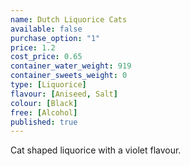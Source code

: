 ```yaml
---
name: Dutch Liquorice Cats
available: false
purchase_option: "1"
price: 1.2
cost_price: 0.65
container_water_weight: 919
container_sweets_weight: 0
type: [Liquorice]
flavour: [Aniseed, Salt]
colour: [Black]
free: [Alcohol]
published: true
---
```

Cat shaped liquorice with a violet flavour.